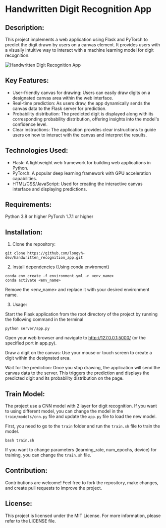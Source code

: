 # Handwritten Digit Recognition App

## Description:

This project implements a web application using Flask and PyTorch to predict the digit drawn by users on a canvas element. It provides users with a visually intuitive way to interact with a machine learning model for digit recognition.

![Handwritten Digit Recognition App](https://media.giphy.com/media/v1.Y2lkPTc5MGI3NjExejIwMXU3MG5mZWlkMDV2Y21yMnhqNmQzOGI2NndocXVsNmNtdjBkYyZlcD12MV9pbnRlcm5hbF9naWZfYnlfaWQmY3Q9Zw/X76oqRy5plpPwtaTb3/giphy.gif)

## Key Features:
- User-friendly canvas for drawing: Users can easily draw digits on a designated canvas area within the web interface.
- Real-time prediction: As users draw, the app dynamically sends the canvas data to the Flask server for prediction.
- Probability distribution: The predicted digit is displayed along with its corresponding probability distribution, 
  offering insights into the model's confidence level.
- Clear instructions: The application provides clear instructions to guide users on how to interact with the canvas 
  and interpret the results.

## Technologies Used:
- Flask: A lightweight web framework for building web applications in Python.
- PyTorch: A popular deep learning framework with GPU acceleration capabilities.
- HTML/CSS/JavaScript: Used for creating the interactive canvas interface and displaying predictions.

## Requirements:
Python 3.8 or higher
PyTorch 1.7.1 or higher

## Installation:

1. Clone the repository:

```
git clone https://github.com/longvh-dev/handwritten_recognition_app.git
```

2. Install dependencies (Using conda enviroment)

```
conda env create -f environment.yml -n <env_name>
conda activate <env_name>
```
Remove the <env_name> and replace it with your desired environment name.


3. Usage:

Start the Flask application from the root directory of the project by running the following command in the terminal

```
python server/app.py
```

Open your web browser and navigate to http://127.0.0.1:5000/ (or the specified port in app.py).

Draw a digit on the canvas: Use your mouse or touch screen to create a digit within the designated area.

Wait for the prediction: Once you stop drawing, the application will send the canvas data to the server. This triggers the prediction and displays the predicted digit and its probability distribution on the page.

## Train Model:

The project use a CNN model with 2 layer for digit recognition. If you want to using different model, you can change 
the model in the `train/models/cnn.py` file and update the `app.py` file to load the new model.

First, you need to go to the `train` folder and run the `train.sh` file to train the model.


```
bash train.sh
```

If you want to change parameters (learning_rate, num_epochs, device) for training, you can change the `train.sh` file.


## Contribution:

Contributions are welcome! Feel free to fork the repository, make changes, and create pull requests to improve the project.

## License:

This project is licensed under the MIT License. For more information, please refer to the LICENSE file.